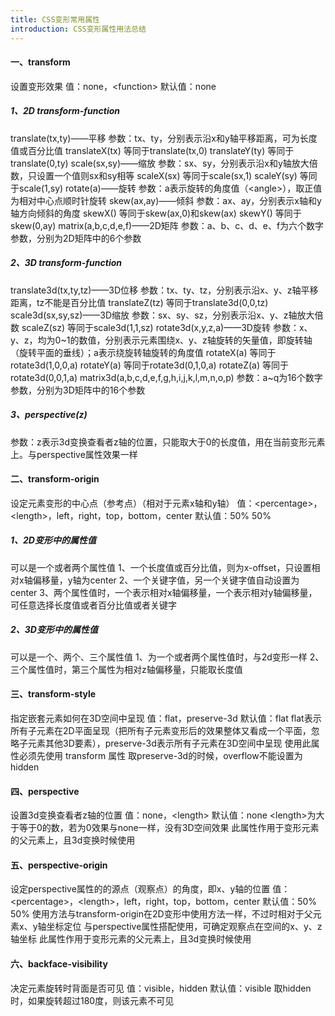 ```yaml
---
title: CSS变形常用属性
introduction: CSS变形属性用法总结
---
```


#### 一、transform
设置变形效果
值：none，&lt;function&gt;
默认值：none
##### 1、2D transform-function
translate(tx,ty)——平移
参数：tx、ty，分别表示沿x和y轴平移距离，可为长度值或百分比值
translateX(tx)
等同于translate(tx,0)
translateY(ty)
等同于translate(0,ty)
scale(sx,sy)——缩放
参数：sx、sy，分别表示沿x和y轴放大倍数，只设置一个值则sx和sy相等
scaleX(sx)
等同于scale(sx,1)
scaleY(sy)
等同于scale(1,sy)
rotate(a)——旋转
参数：a表示旋转的角度值（&lt;angle&gt;），取正值为相对中心点顺时针旋转
skew(ax,ay)——倾斜
参数：ax、ay，分别表示x轴和y轴方向倾斜的角度
skewX()
等同于skew(ax,0)和skew(ax)
skewY()
等同于skew(0,ay)
matrix(a,b,c,d,e,f)——2D矩阵
参数：a、b、c、d、e、f为六个数字参数，分别为2D矩阵中的6个参数
##### 2、3D transform-function
translate3d(tx,ty,tz)——3D位移
参数：tx、ty、tz，分别表示沿x、y、z轴平移距离，tz不能是百分比值
translateZ(tz)
等同于translate3d(0,0,tz)
scale3d(sx,sy,sz)——3D缩放
参数：sx、sy、sz，分别表示沿x、y、z轴放大倍数
scaleZ(sz)
等同于scale3d(1,1,sz)
rotate3d(x,y,z,a)——3D旋转
参数：x、y、z，均为0\~1的数值，分别表示元素围绕x、y、z轴旋转的矢量值，即旋转轴（旋转平面的垂线）；a表示绕旋转轴旋转的角度值
rotateX(a)
等同于rotate3d(1,0,0,a)
rotateY(a)
等同于rotate3d(0,1,0,a)
rotateZ(a)
等同于rotate3d(0,0,1,a)
matrix3d(a,b,c,d,e,f,g,h,i,j,k,l,m,n,o,p)
参数：a\~q为16个数字参数，分别为3D矩阵中的16个参数
##### 3、perspective(z)
参数：z表示3d变换查看者z轴的位置，只能取大于0的长度值，用在当前变形元素上。与perspective属性效果一样

#### 二、transform-origin
设定元素变形的中心点（参考点）（相对于元素x轴和y轴）
值：&lt;percentage&gt;，&lt;length&gt;，left，right，top，bottom，center
默认值：50% 50%
##### 1、2D变形中的属性值
可以是一个或者两个属性值
1、一个长度值或百分比值，则为x-offset，只设置相对x轴偏移量，y轴为center
2、一个关键字值，另一个关键字值自动设置为center
3、两个属性值时，一个表示相对x轴偏移量，一个表示相对y轴偏移量，可任意选择长度值或者百分比值或者关键字
##### 2、3D变形中的属性值
可以是一个、两个、三个属性值
1、为一个或者两个属性值时，与2d变形一样
2、三个属性值时，第三个属性为相对z轴偏移量，只能取长度值

#### 三、transform-style
指定嵌套元素如何在3D空间中呈现
值：flat，preserve-3d
默认值：flat
flat表示所有子元素在2D平面呈现（把所有子元素变形后的效果整体又看成一个平面，忽略子元素其他3D要素），preserve-3d表示所有子元素在3D空间中呈现
使用此属性必须先使用 transform 属性
取preserve-3d的时候，overflow不能设置为hidden

#### 四、perspective
设置3d变换查看者z轴的位置
值：none，&lt;length&gt;
默认值：none
&lt;length&gt;为大于等于0的数，若为0效果与none一样，没有3D空间效果
此属性作用于变形元素的父元素上，且3d变换时候使用

#### 五、perspective-origin
设定perspective属性的的源点（观察点）的角度，即x、y轴的位置
值：&lt;percentage&gt;，&lt;length&gt;，left，right，top，bottom，center
默认值：50% 50%
使用方法与transform-origin在2D变形中使用方法一样，不过时相对于父元素x、y轴坐标定位
与perspective属性搭配使用，可确定观察点在空间的x、y、z轴坐标
此属性作用于变形元素的父元素上，且3d变换时候使用

#### 六、backface-visibility
决定元素旋转时背面是否可见
值：visible，hidden
默认值：visible
取hidden时，如果旋转超过180度，则该元素不可见
